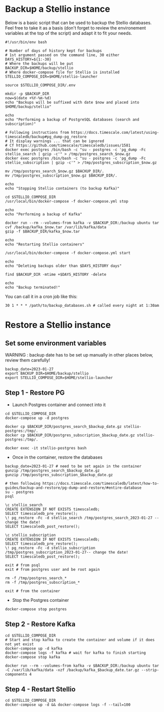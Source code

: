 # Backup a Stellio instance

Below is a basic script that can be used to backup the Stellio databases. Feel free to take it as a basis (don't forget to review the environement variables at the top of the script) and adapt it to fit your needs.

```shell
#!/usr/bin/env bash

# Number of days of history kept for backups
# 1st argument passed on the command line, 30 either
DAYS_HISTORY=${1:-30}
# Where the backups will be put
BACKUP_DIR=$HOME/backup/stellio
# Where docker-compose file for Stellio is installed
STELLIO_COMPOSE_DIR=$HOME/stellio-launcher

source $STELLIO_COMPOSE_DIR/.env

mkdir -p $BACKUP_DIR
now=$(date +%Y-%m-%d)
echo "Backups will be suffixed with date $now and placed into $HOME/backup/stellio"

echo
echo "Performing a backup of PostgreSQL databases (search and subscription)"

# Following instructions from https://docs.timescale.com/latest/using-timescaledb/backup#pg_dump-pg_restore
# It display warnings ... that can be ignored
# Cf https://github.com/timescale/timescaledb/issues/1581
docker exec postgres /bin/bash -c "su - postgres -c 'pg_dump -Fc stellio_search | gzip -c'" > /tmp/postgres_search_$now.gz
docker exec postgres /bin/bash -c "su - postgres -c 'pg_dump -Fc stellio_subscription | gzip -c'" > /tmp/postgres_subscription_$now.gz

mv /tmp/postgres_search_$now.gz $BACKUP_DIR/.
mv /tmp/postgres_subscription_$now.gz $BACKUP_DIR/.

echo
echo "Stopping Stellio containers (to backup Kafka)"

cd $STELLIO_COMPOSE_DIR
/usr/local/bin/docker-compose -f docker-compose.yml stop

echo
echo "Performing a backup of Kafka"

docker run --rm --volumes-from kafka -v $BACKUP_DIR:/backup ubuntu tar cvf /backup/kafka_$now.tar /var/lib/kafka/data
gzip -f $BACKUP_DIR/kafka_$now.tar

echo
echo "Restarting Stellio containers"

/usr/local/bin/docker-compose -f docker-compose.yml start

echo
echo "Deleting backups older than $DAYS_HISTORY days"

find $BACKUP_DIR -mtime +$DAYS_HISTORY -delete

echo
echo "Backup terminated!"
```

You can call it in a cron job like this:

```shell
30 1 * * * /path/to/backup_databases.sh # called every night at 1:30am
```

# Restore a Stellio instance

## Set some environment variables

WARNING : backup date has to be set up manually in other places below, review them carefully!

```shell
backup_date=2023-01-27
export BACKUP_DIR=$HOME/backup/stellio
export STELLIO_COMPOSE_DIR=$HOME/stellio-launcher
```

## Step 1 - Restore PG

* Launch Postgres container and connect into it

```shell
cd $STELLIO_COMPOSE_DIR
docker-compose up -d postgres

docker cp $BACKUP_DIR/postgres_search_$backup_date.gz stellio-postgres:/tmp/.
docker cp $BACKUP_DIR/postgres_subscription_$backup_date.gz stellio-postgres:/tmp/.

docker exec -it stellio-postgres bash
```

* Once in the container, restore the databases

```shell
backup_date=2023-01-27 # need to be set again in the container
gunzip /tmp/postgres_search_$backup_date.gz
gunzip /tmp/postgres_subscription_$backup_date.gz

# then following https://docs.timescale.com/timescaledb/latest/how-to-guides/backup-and-restore/pg-dump-and-restore/#entire-database
su - postgres
psql

\c stellio_search
CREATE EXTENSION IF NOT EXISTS timescaledb;
SELECT timescaledb_pre_restore();
\! pg_restore -Fc -d stellio_search /tmp/postgres_search_2023-01-27 -- change the date!
SELECT timescaledb_post_restore();

\c stellio_subscription
CREATE EXTENSION IF NOT EXISTS timescaledb;
SELECT timescaledb_pre_restore();
\! pg_restore -Fc -d stellio_subscription /tmp/postgres_subscription_2023-01-27-- change the date!
SELECT timescaledb_post_restore();

exit # from psql
exit # from postgres user and be root again

rm -f /tmp/postgres_search_*
rm -f /tmp/postgres_subscription_*

exit # from the container
```

* Stop the Postgres container

```shell
docker-compose stop postgres
```

## Step 2 - Restore Kafka

```shell
cd $STELLIO_COMPOSE_DIR
# Start and stop kafka to create the container and volume if it does not yet exist
docker-compose up -d kafka
docker-compose logs -f kafka # wait for kafka to finish starting
docker-compose stop kafka

docker run --rm --volumes-from kafka -v $BACKUP_DIR:/backup ubuntu tar -C /var/lib/kafka/data -xzf /backup/kafka_$backup_date.tar.gz --strip-components 4
```

## Step 4 - Restart Stellio

```shell
cd $STELLIO_COMPOSE_DIR
docker-compose up -d && docker-compose logs -f --tail=100
```
